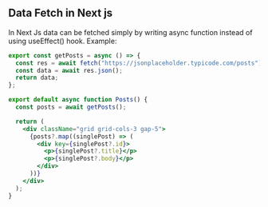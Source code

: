## Data Fetch in Next js

In Next Js data can be fetched simply by writing async function instead of using useEffect() hook. Example:

```jsx
export const getPosts = async () => {
  const res = await fetch("https://jsonplaceholder.typicode.com/posts");
  const data = await res.json();
  return data;
};

export default async function Posts() {
  const posts = await getPosts();

  return (
    <div className="grid grid-cols-3 gap-5">
      {posts?.map((singlePost) => (
        <div key={singlePost?.id}>
          <p>{singlePost?.title}</p>
          <p>{singlePost?.body}</p>
        </div>
      ))}
    </div>
  );
}
```

